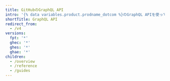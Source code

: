 ```yaml
---
title: GitHubのGraphQL API
intro: '{% data variables.product.prodname_dotcom %}のGraphQL APIを使って、{% data variables.product.prodname_dotcom %}とインテグレートする必要があるデータに対する正確で柔軟なクエリを作成できます。'
shortTitle: GraphQL API
redirect_from:
  - /v4
versions:
  fpt: '*'
  ghec: '*'
  ghes: '*'
  ghae: '*'
children:
  - /overview
  - /reference
  - /guides
---
```


